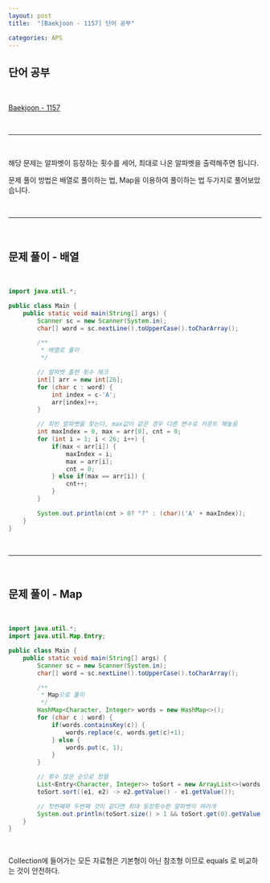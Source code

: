 ```yaml
---
layout: post
title:  "[Baekjoon - 1157] 단어 공부"

categories: APS
---
```


## 단어 공부

<br>

[Baekjoon - 1157](https://www.acmicpc.net/problem/1157)

<br>

***

<br>

해당 문제는 알파벳이 등장하는 횟수를 세어, 최대로 나온 알파벳을 출력해주면 됩니다.

문제 풀이 방법은 배열로 풀이하는 법, Map을 이용하여 풀이하는 법 두가지로 풀어보았습니다.

<br>

***

<br>

## 문제 풀이 - 배열

<br>

```java
import java.util.*;

public class Main {
    public static void main(String[] args) {
        Scanner sc = new Scanner(System.in);
        char[] word = sc.nextLine().toUpperCase().toCharArray();

        /**
         * 배열로 풀이
         */

        // 알파벳 출현 횟수 체크
        int[] arr = new int[26];
        for (char c : word) {
            int index = c-'A';
            arr[index]++;
        }

        // 최빈 알파벳을 찾는다, max값이 같은 경우 다른 변수로 카운트 해놓음
        int maxIndex = 0, max = arr[0], cnt = 0;
        for (int i = 1; i < 26; i++) {
            if(max < arr[i]) {
                maxIndex = i;
                max = arr[i];
                cnt = 0;
            } else if(max == arr[i]) {
                cnt++;
            }
        }

        System.out.println(cnt > 0? "?" : (char)('A' + maxIndex));
    }
}
```

<br>

***

<br>

## 문제 풀이 - Map

<br>

```java
import java.util.*;
import java.util.Map.Entry;

public class Main {
    public static void main(String[] args) {
        Scanner sc = new Scanner(System.in);
        char[] word = sc.nextLine().toUpperCase().toCharArray();

        /**
         * Map으로 풀이
         */
        HashMap<Character, Integer> words = new HashMap<>();
        for (char c : word) {
            if(words.containsKey(c)) {
                words.replace(c, words.get(c)+1);
            } else {
                words.put(c, 1);
            }
        }

        // 횟수 많은 순으로 정렬
        List<Entry<Character, Integer>> toSort = new ArrayList<>(words.entrySet());
        toSort.sort((e1, e2) -> e2.getValue() - e1.getValue());

        // 첫번째와 두번째 것이 같다면 최대 등장횟수한 알파벳이 여러개
        System.out.println(toSort.size() > 1 && toSort.get(0).getValue().equals(toSort.get(1).getValue())? "?" : toSort.get(0).getKey());
    }
}
```

<br>

Collection에 들어가는 모든 자료형은 기본형이 아닌 참조형 이므로 equals 로 비교하는 것이 안전하다.